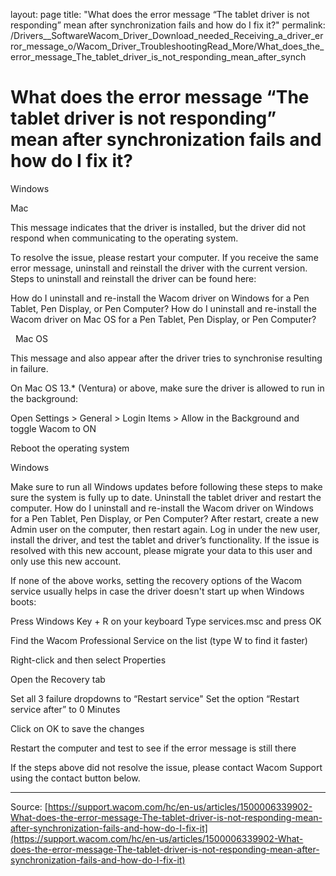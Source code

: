 layout: page
title: "What does the error message “The tablet driver is not responding” mean after synchronization fails and how do I fix it?"
permalink: /Drivers__SoftwareWacom_Driver_Download_needed_Receiving_a_driver_error_message_o/Wacom_Driver_TroubleshootingRead_More/What_does_the_error_message_The_tablet_driver_is_not_responding_mean_after_synch

# What does the error message “The tablet driver is not responding” mean after synchronization fails and how do I fix it?

Windows





Mac





This message indicates that the driver is installed, but the driver did not respond when communicating to the operating system.


To resolve the issue, please restart your computer. If you receive the same error message, uninstall and reinstall the driver with the current version. Steps to uninstall and reinstall the driver can be found here:

How do I uninstall and re-install the Wacom driver on Windows for a Pen Tablet, Pen Display, or Pen Computer?
How do I uninstall and re-install the Wacom driver on Mac OS for a Pen Tablet, Pen Display, or Pen Computer?



 
Mac OS


This message and also appear after the driver tries to synchronise resulting in failure. 



On Mac OS 13.* (Ventura) or above, make sure the driver is allowed to run in the background: 

Open Settings > General > Login Items > Allow in the Background and toggle Wacom to ON

Reboot the operating system



Windows

Make sure to run all Windows updates before following these steps to make sure the system is fully up to date.
Uninstall the tablet driver and restart the computer. How do I uninstall and re-install the Wacom driver on Windows for a Pen Tablet, Pen Display, or Pen Computer?
After restart, create a new Admin user on the computer, then restart again. Log in under the new user, install the driver, and test the tablet and driver’s functionality. If the issue is resolved with this new account, please migrate your data to this user and only use this new account.




If none of the above works, setting the recovery options of the Wacom service usually helps in case the driver doesn't start up when Windows boots:

Press Windows Key + R on your keyboard
Type services.msc and press OK


Find the Wacom Professional Service on the list (type W to find it faster)


Right-click and then select Properties



Open the Recovery tab 

Set all 3 failure dropdowns to “Restart service"
Set the option “Restart service after” to 0 Minutes




Click on OK to save the changes


Restart the computer and test to see if the error message is still there




If the steps above did not resolve the issue, please contact Wacom Support using the contact button below.

---
Source: [https://support.wacom.com/hc/en-us/articles/1500006339902-What-does-the-error-message-The-tablet-driver-is-not-responding-mean-after-synchronization-fails-and-how-do-I-fix-it](https://support.wacom.com/hc/en-us/articles/1500006339902-What-does-the-error-message-The-tablet-driver-is-not-responding-mean-after-synchronization-fails-and-how-do-I-fix-it)
